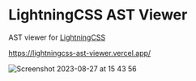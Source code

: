 # LightningCSS AST Viewer

AST viewer for [LightningCSS](https://lightningcss.dev/)

https://lightningcss-ast-viewer.vercel.app/

![Screenshot 2023-08-27 at 15 43 56](https://lightningcss-ast-viewer.vercel.app/)
